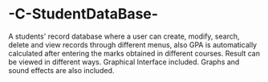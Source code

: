 # -C-StudentDataBase-
A students' record database where a user can create, modify, search, delete and view records through different menus, also GPA is automatically calculated after entering the marks obtained in different courses. Result can be viewed in different ways.
Graphical Interface included. Graphs and sound effects are also included.
